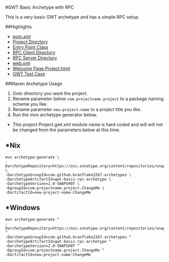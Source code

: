 #GWT Basic Archetype with RPC

This is a very basic GWT archetype and has a simple RPC setup. 

##Highlights
* [pom.xml](https://github.com/branflake2267/Archetypes/blob/master/archetypes/gwt-basic-rpc/pom.xml)
* [Project Directory](https://github.com/branflake2267/Archetypes/tree/master/archetypes/gwt-basic-rpc/src/main/java/org/gonevertical/project)
* [Entry Point Class](https://github.com/branflake2267/Archetypes/blob/master/archetypes/gwt-basic-rpc/src/main/java/org/gonevertical/project/client/ProjectEntryPoint.java)
* [RPC Client Directory](https://github.com/branflake2267/Archetypes/tree/master/archetypes/gwt-basic-rpc/src/main/java/org/gonevertical/project/client/rpc)
* [RPC Server Directory](https://github.com/branflake2267/Archetypes/blob/master/archetypes/gwt-basic-rpc/src/main/java/org/gonevertical/project/server/rpc/RpcServiceImpl.java)
* [web.xml](https://github.com/branflake2267/Archetypes/blob/master/archetypes/gwt-basic-rpc/src/main/webapp/WEB-INF/web.xml)
* [Welcome Page Project.html](https://github.com/branflake2267/Archetypes/blob/master/archetypes/gwt-basic-rpc/src/main/webapp/Project.html)
* [GWT Test Case](https://github.com/branflake2267/Archetypes/tree/master/archetypes/gwt-basic-rpc/src/test/java/org/gonevertical/project/client)

##Maven Archetype Usage

1. Goto directory you want the project.
2. Rename parameter below `com.projectname.project` to a package naming scheme you like.
3. Rename parameter `new-project-name` to a project title you like.
4. Run the mvn archetype generator below.

* This project Project.gwt.xml module name is hard coded and will will not be changed from the parameters below at this time.

## *Nix
```
mvn archetype:generate \
-DarchetypeRepository=https://oss.sonatype.org/content/repositories/snapshots \
-DarchetypeGroupId=com.github.branflake2267.archetypes \
-DarchetypeArtifactId=gwt-basic-rpc-archetype \
-DarchetypeVersion=2.0-SNAPSHOT \
-DgroupId=com.projectname.project.ChangeMe \
-DartifactId=new-project-name-ChangeMe
```

## *Windows
```
mvn archetype:generate ^
-DarchetypeRepository=https://oss.sonatype.org/content/repositories/snapshots ^
-DarchetypeGroupId=com.github.branflake2267.archetypes ^
-DarchetypeArtifactId=gwt-basic-rpc-archetype ^
-DarchetypeVersion=2.0-SNAPSHOT ^
-DgroupId=com.projectname.project.ChangeMe ^
-DartifactId=new-project-name-ChangeMe
```